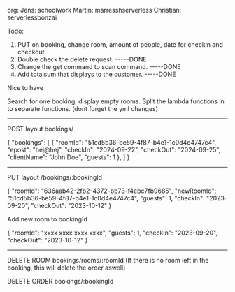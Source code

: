 org:
Jens: schoolwork
Martin: marresshserverless
Christian: serverlessbonzai

Todo:

1. PUT on booking, change room, amount of people, date for checkin and checkout.
2. Double check the delete request. -----DONE
3. Change the get command to scan command. -----DONE
4. Add totalsum that displays to the customer. -----DONE

Nice to have

Search for one booking, display empty rooms.
Split the lambda functions in to separate functions. (dont forget the yml changes)

---

POST layout bookings/

{
"bookings": [
{
"roomId": "51cd5b36-be59-4f87-b4e1-1c0d4e4747c4",
"epost": "hej@hej",
"checkIn": "2024-09-22",
"checkOut": "2024-09-25",
"clientName": "John Doe",
"guests": 1
},
]
}

---

PUT layout /bookings/:bookingId

{
"roomId": "636aab42-2fb2-4372-bb73-f4ebc7fb9685",
"newRoomId": "51cd5b36-be59-4f87-b4e1-1c0d4e4747c4",
"guests": 1,
"checkIn": "2023-09-20",
"checkOut": "2023-10-12"
}

Add new room to bookingId

{
"roomId": "xxxx xxxx xxxx xxxx",
"guests": 1,
"checkIn": "2023-09-20",
"checkOut": "2023-10-12"
}

---

DELETE ROOM bookings/rooms/:roomId
(If there is no room left in the booking, this will delete the order aswell)

DELETE ORDER bookings/:bookingId
